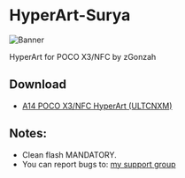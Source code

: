 # HyperArt-Surya
![Banner](https://github.com/user-attachments/assets/8c32bc1f-f0f6-4ea9-9544-a041d87515b9)

HyperArt for POCO X3/NFC by zGonzah

## Download
- [A14 POCO X3/NFC HyperArt (ULTCNXM)](https://drive.google.com/file/d/1gPR6iGhavyhcNhWl3_xTIDDSzqzFSBtt/view?usp=sharing)

  
## Notes:
- Clean flash MANDATORY.
- You can report bugs to: [my support group](https://t.me/alexports)

